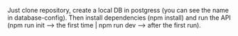 Just clone repository, create a local DB in postgress (you can see the name in database-config). Then install dependencies (npm install) and run the API (npm run init --> the first time | npm run dev --> after the first run).
